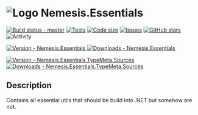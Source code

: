 # ![Logo](http://icons.iconarchive.com/icons/goodstuff-no-nonsense/free-space/64/alien-2-icon.png) Nemesis.Essentials

[![Build status - master](https://img.shields.io/appveyor/ci/Nemesis/nemesis-essentials?style=flat-square)](https://ci.appveyor.com/project/Nemesis/nemesis-essentials/branch/master)
[![Tests](https://img.shields.io/appveyor/tests/Nemesis/nemesis-essentials?compact_message&style=flat-square)](https://ci.appveyor.com/project/Nemesis/nemesis-essentials/build/tests)
[![Code size](https://img.shields.io/github/repo-size/nemesissoft/Nemesis.Essentials?style=flat-square)](https://github.com/nemesissoft/Nemesis.Essentials)
[![Issues](https://img.shields.io/github/issues/nemesissoft/Nemesis.Essentials?style=flat-square)](https://github.com/nemesissoft/Nemesis.Essentials/issues)
[![GitHub stars](https://img.shields.io/github/stars/nemesissoft/Nemesis.Essentials?style=flat-square)](https://github.com/nemesissoft/Nemesis.Essentials/stargazers)
![Activity](https://img.shields.io/github/commit-activity/y/nemesissoft/Nemesis.Essentials)

[
 ![Version - Nemesis.Essentials](https://img.shields.io/nuget/v/Nemesis.Essentials.svg?style=flat-square)
 ![Downloads - Nemesis.Essentials](https://img.shields.io/nuget/dt/Nemesis.Essentials.svg?style=flat-square)
](https://www.nuget.org/packages/Nemesis.Essentials/)

[
 ![Version - Nemesis.Essentials.TypeMeta.Sources](https://img.shields.io/nuget/v/Nemesis.Essentials.TypeMeta.Sources.svg?style=flat-square)
 ![Downloads - Nemesis.Essentials.TypeMeta.Sources](https://img.shields.io/nuget/dt/Nemesis.Essentials.TypeMeta.Sources.svg?style=flat-square)
](https://www.nuget.org/packages/Nemesis.Essentials.TypeMeta.Sources/)


## Description
Contains all essential utils that should be build into .NET but somehow are not.